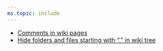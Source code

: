 ```yaml
---
ms.topic: include
---
```


- [Comments in wiki pages](#comments-in-wiki-pages)
- [Hide folders and files starting with “.” in wiki tree](#hide-folders-and-files-starting-with--in-wiki-tree)
